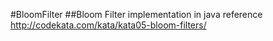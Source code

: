 #BloomFilter
##Bloom Filter implementation in java reference http://codekata.com/kata/kata05-bloom-filters/

